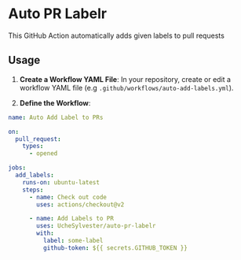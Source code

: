 # Auto PR Labelr

This GitHub Action automatically adds given labels to pull requests

## Usage

1. **Create a Workflow YAML File**: In your repository, create or edit a workflow YAML file (e.g `.github/workflows/auto-add-labels.yml`).

2. **Define the Workflow**:

```yaml
name: Auto Add Label to PRs

on:
  pull_request:
    types:
      - opened

jobs:
  add_labels:
    runs-on: ubuntu-latest
    steps:
      - name: Check out code
        uses: actions/checkout@v2

      - name: Add Labels to PR
        uses: UcheSylvester/auto-pr-labelr
        with:
          label: some-label
          github-token: ${{ secrets.GITHUB_TOKEN }}
```
